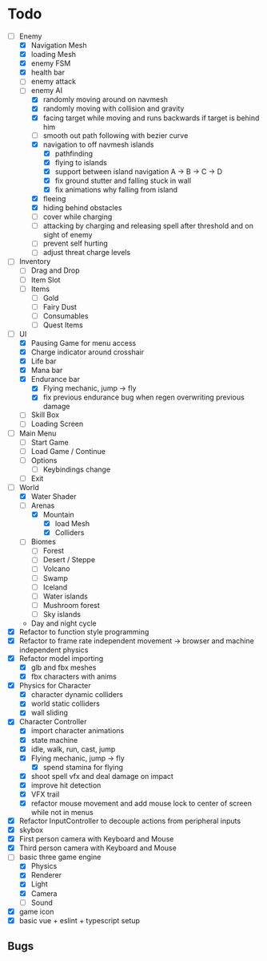 # Todo
- [ ] Enemy
  - [x] Navigation Mesh
  - [x] loading Mesh
  - [x] enemy FSM
  - [x] health bar
  - [ ] enemy attack
  - [ ] enemy AI
    - [x] randomly moving around on navmesh
    - [x] randomly moving with collision and gravity
    - [x] facing target while moving and runs backwards if target is behind him
    - [ ] smooth out path following with bezier curve
    - [x] navigation to off navmesh islands
      - [x] pathfinding
      - [x] flying to islands
      - [x] support between island navigation A -> B -> C -> D
      - [x] fix ground stutter and falling stuck in wall
      - [x] fix animations why falling from island
    - [x] fleeing
    - [x] hiding behind obstacles
    - [ ] cover while charging
    - [ ] attacking by charging and releasing spell after threshold and on sight of enemy
    - [ ] prevent self hurting
    - [ ] adjust threat charge levels
- [ ] Inventory
  - [ ] Drag and Drop
  - [ ] Item Slot
  - [ ] Items
    - [ ] Gold
    - [ ] Fairy Dust
    - [ ] Consumables
    - [ ] Quest Items
- [ ] UI
  - [x] Pausing Game for menu access
  - [x] Charge indicator around crosshair
  - [x] Life bar
  - [x] Mana bar
  - [x] Endurance bar
    - [x] Flying mechanic, jump -> fly
    - [x] fix previous endurance bug when regen overwriting previous damage
  - [ ] Skill Box
  - [ ] Loading Screen
- [ ] Main Menu
  - [ ] Start Game
  - [ ] Load Game / Continue
  - [ ] Options
    - [ ] Keybindings change
  - [ ] Exit
- [ ] World
  - [x] Water Shader
  - [ ] Arenas
    - [x] Mountain
      - [x] load Mesh
      - [x] Colliders
  - [ ] Biomes
    - [ ] Forest
    - [ ] Desert / Steppe
    - [ ] Volcano
    - [ ] Swamp
    - [ ] Iceland
    - [ ] Water islands
    - [ ] Mushroom forest
    - [ ] Sky islands
  - Day and night cycle
- [x] Refactor to function style programming
- [x] Refactor to frame rate independent movement -> browser and machine independent physics
- [x] Refactor model importing
  - [x] glb and fbx meshes
  - [x] fbx characters with anims
- [x] Physics for Character
  - [x] character dynamic colliders
  - [x] world static colliders
  - [x] wall sliding
- [x] Character Controller
  - [x] import character animations
  - [x] state machine
  - [x] idle, walk, run, cast, jump
  - [x] Flying mechanic, jump -> fly
    - [x] spend stamina for flying
  - [x] shoot spell vfx and deal damage on impact
  - [x] improve hit detection
  - [x] VFX trail
  - [X] refactor mouse movement and add mouse lock to center of screen while not in menus
- [x] Refactor InputController to decouple actions from peripheral inputs
- [x] skybox
- [x] First person camera with Keyboard and Mouse
- [x] Third person camera with Keyboard and Mouse
- [ ] basic three game engine 
  - [x] Physics
  - [x] Renderer
  - [x] Light
  - [x] Camera
  - [ ] Sound
- [x] game icon
- [x] basic vue + eslint + typescript setup 

## Bugs